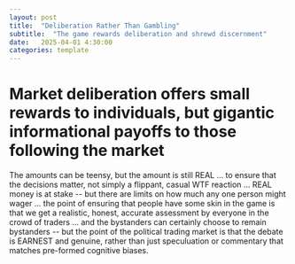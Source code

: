 ```yaml
---
layout: post
title:  "Deliberation Rather Than Gambling"
subtitle:  "The game rewards deliberation and shrewd discernment"
date:   2025-04-01 4:30:00
categories: template
---
```



# Market deliberation offers small rewards to individuals, but gigantic informational payoffs to those following the market

The amounts can be teensy, but the amount is still REAL ... to ensure that the decisions matter, not simply a flippant, casual WTF reaction ... REAL money is at stake -- but there are limits on how much any one person might wager ... the point of ensuring that people have some skin in the game is that we get a realistic, honest, accurate assessment by everyone in the crowd of traders ... and the bystanders can certainly choose to remain bystanders -- but the point of the political trading market is that the debate is EARNEST and genuine, rather than just speculuation or commentary that matches pre-formed cognitive biases. 
